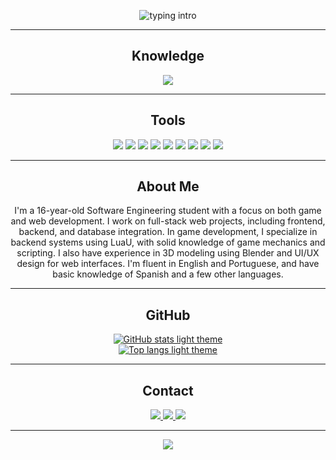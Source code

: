 <p align="center">
  <img src="https://readme-typing-svg.herokuapp.com?font=Fira+Code&size=22&pause=1000&color=B3EBF2&center=true&vCenter=true&width=435&lines=Rodrigo+Vieira;" alt="typing intro" />
</p>

---

<center><h2 align="center">Knowledge</h2></center>

<p align="center">
  <img src="https://skillicons.dev/icons?i=html,css,js,react,python,sqlite,lua&perline=7" />
</p>

---

<h2 align="center">Tools</h2>

<p align="center">
  <img src="https://img.shields.io/badge/VSCode-007ACC?style=flat&logo=visual-studio-code&logoColor=white" />
  <img src="https://img.shields.io/badge/Sublime%20Text-FF9800?style=flat&logo=sublimetext&logoColor=white" />
  <img src="https://img.shields.io/badge/SQLite-003B57?style=flat&logo=sqlite&logoColor=white" />
  <img src="https://img.shields.io/badge/Illustrator-FF9A00?style=flat&logo=adobe-illustrator&logoColor=white" />
  <img src="https://img.shields.io/badge/Geany-F1C232?style=flat&logo=geany&logoColor=black" />
  <img src="https://img.shields.io/badge/Roblox%20Studio-000000?style=flat&logo=roblox&logoColor=white" />
  <img src="https://img.shields.io/badge/Blender-F5792A?style=flat&logo=blender&logoColor=white" />
  <img src="https://img.shields.io/badge/Git-F05033?style=flat&logo=git&logoColor=white" />
  <img src="https://img.shields.io/badge/Figma-F24E1E?style=flat&logo=figma&logoColor=white" />
</p>

---

<h2 align="center">About Me</h2>

<p align="center">
I'm a 16-year-old Software Engineering student with a focus on both game and web development.
I work on full-stack web projects, including frontend, backend, and database integration.
In game development, I specialize in backend systems using LuaU, with solid knowledge of game mechanics and scripting.
I also have experience in 3D modeling using Blender and UI/UX design for web interfaces.
I'm fluent in English and Portuguese, and have basic knowledge of Spanish and a few other languages.
</p>

---

<h2 align="center">GitHub</h2>

<p align="center">
  <a href="https://github.com/rodrigovieira28">
    <picture>
      <source media="(prefers-color-scheme: dark)" srcset="https://github-readme-stats.vercel.app/api?username=rodrigovieira28&show_icons=true&theme=dark&rank_icon=github&custom_title=Rodrigo%20Vieira&hide_border=true&rank=A%2B"/>
      <img alt="GitHub stats light theme" src="https://github-readme-stats.vercel.app/api?username=rodrigovieira28&show_icons=true&theme=dark&rank_icon=github&custom_title=Rodrigo%20Vieira&hide_border=true&rank=A%2B" />
    </picture>
  </a>
  <br/>
  <a href="https://github.com/rodrigovieira28">
    <picture>
      <source media="(prefers-color-scheme: dark)" srcset="https://github-readme-stats.vercel.app/api/top-langs/?username=rodigovieira&layout=compact&theme=dark&hide_border=true"/>
      <img alt="Top langs light theme" src="https://github-readme-stats.vercel.app/api/top-langs/?username=rodigovieira&layout=compact&theme=dark&hide_border=true" />
    </picture>
  </a>
</p>

---

<h2 align="center">Contact</h2>

<p align="center">
  <a href="https://discord.com/users/1275074851094401067" target="_blank">
    <img src="https://img.shields.io/badge/Discord-7289DA?style=for-the-badge&logo=discord&logoColor=white" />
  </a>
  <a href="https://www.instagram.com/rockingninejeans/" target="_blank">
    <img src="https://img.shields.io/badge/Instagram-E4405F?style=for-the-badge&logo=instagram&logoColor=white" />
  </a>
  <a href="mailto:rodrigovieirasalvado1@gmail.com">
    <img src="https://img.shields.io/badge/Email-D14836?style=for-the-badge&logo=gmail&logoColor=white" />
  </a>
</p>

---

<p align="center">
  <img src="https://capsule-render.vercel.app/api?type=waving&color=FF0000&height=100&section=footer"/>
</p>
